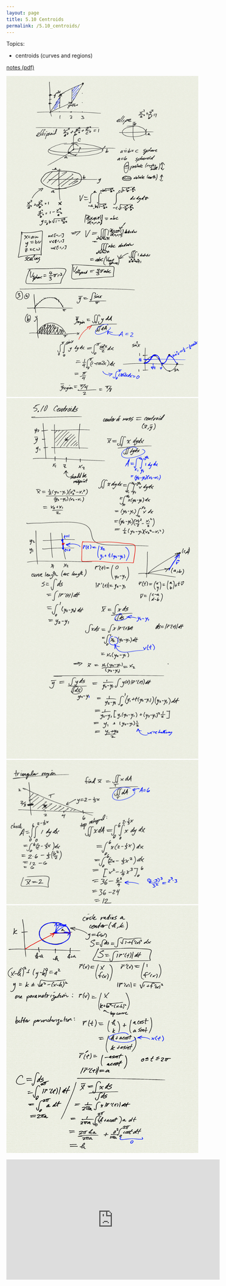 ```yaml
---
layout: page
title: 5.10 Centroids
permalink: /5.10_centroids/
---
```


Topics:
- centroids (curves and regions)

[notes (pdf)](MultiV_5.10_Centroids.pdf) 

![](0.png)
![](1.png)
![](2.png)
![](3.png)

<iframe width="560" height="315" src="https://www.youtube.com/embed/_eVg-t51C_Q" title="YouTube video player" frameborder="0" allow="accelerometer; autoplay; clipboard-write; encrypted-media; gyroscope; picture-in-picture" allowfullscreen></iframe>


